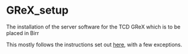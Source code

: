 # GReX_setup
The installation of the server software for the TCD GReX which is to be placed in Birr

This mostly follows the instructions set out [here](https://grex-telescope.github.io/software/server_setup/), with a few exceptions.
